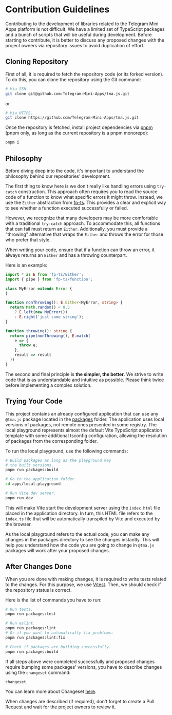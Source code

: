 # Contribution Guidelines

Contributing to the development of libraries related to the Telegram Mini Apps platform is not
difficult. We have a limited set of TypeScript packages and a bunch of scripts that will be useful
during development. Before starting to contribute, it is better to discuss any proposed changes with
the project owners via repository issues to avoid duplication of effort.

## Cloning Repository

First of all, it is required to fetch the repository code (or its forked version). To do this, you
can clone the repository using the Git command:

```bash
# Via SSH.
git clone git@github.com:Telegram-Mini-Apps/tma.js.git
```

or

```bash
# Via HTTPS.
git clone https://github.com/Telegram-Mini-Apps/tma.js.git
```

Once the repository is fetched, install project dependencies via [pnpm](https://pnpm.io/) (pnpm
only, as long as the current repository is a pnpm monorepo):

```bash
pnpm i
```

## Philosophy

Before diving deep into the code, it's important to understand the philosophy behind our repositories' development.

The first thing to know here is we don't really like handling errors using `try-catch` construction.
This approach often requires you to read the source code of a function to know what specific errors it might throw.
Instead, we use the `Either` abstraction from [fp-ts](https://www.npmjs.com/package/fp-ts). This provides a clear and
explicit way to see whether a function executed successfully or failed.

However, we recognize that many developers may be more comfortable with a traditional `try-catch` approach. To
accommodate this, all functions that can fail must return an `Either`. Additionally, you must provide a "throwing"
alternative that wraps the `Either` and throws the error for those who prefer that style.

When writing your code, ensure that if a function can throw an error, it always returns an `Either` and has a throwing
counterpart.

Here is an example:

```typescript
import * as E from 'fp-ts/Either';
import { pipe } from 'fp-ts/function';

class MyError extends Error {
}

function nonThrowing(): E.Either<MyError, string> {
  return Math.random() < 0.5
    ? E.left(new MyError())
    : E.right('just some string');
}

function throwing(): string {
  return pipe(nonThrowing(), E.match(
    e => {
      throw e;
    },
    result => result
  ))
}
```

The second and final principle is **the simpler, the better**. We strive to write code that is as understandable and
intuitive as possible. Please think twice before implementing a complex solution.

## Trying Your Code

This project contains an already configured application that can use any `@tma.js` package located
in the [packages](packages) folder. The application uses local versions of packages, not remote ones
presented in some registry. The local playground represents almost the default Vite TypeScript
application template with some additional tsconfig configuration, allowing the resolution of
packages from the corresponding folder.

To run the local playground, use the following commands:

```bash
# Build packages as long as the playground may 
# the built versions.
pnpm run packages:build

# Go to the application folder.
cd apps/local-playground

# Run Vite dev server.
pnpm run dev
```

This will make Vite start the development server using the `index.html` file placed in the
application directory. In turn, this HTML file refers to the `index.ts` file that will be
automatically transpiled by Vite and executed by the browser.

As the local playground refers to the actual code, you can make any changes in the packages
directory to see the changes instantly. This will help you understand how the code you are going to
change in `@tma.js` packages will work after your proposed changes.

## After Changes Done

When you are done with making changes, it is required to write tests related to the changes. For
this purpose, we use [Vitest](https://vitest.dev/). Then, we should check if the repository status
is correct.

Here is the list of commands you have to run:

```bash
# Run tests.
pnpm run packages:test

# Run eslint.
pnpm run packages:lint
# Or if you want to automatically fix problems:
pnpm run packages:lint:fix

# Check if packages are building successfully.
pnpm run packages:build
```

If all steps above were completed successfully and proposed changes require bumping some packages'
versions, you have to describe changes using the `changeset` command:

```bash
changeset
```

You can learn more about Changeset [here](.changeset/README.md).

When changes are described (if required), don't forget to create a Pull Request and wait for the
project owners to review it.